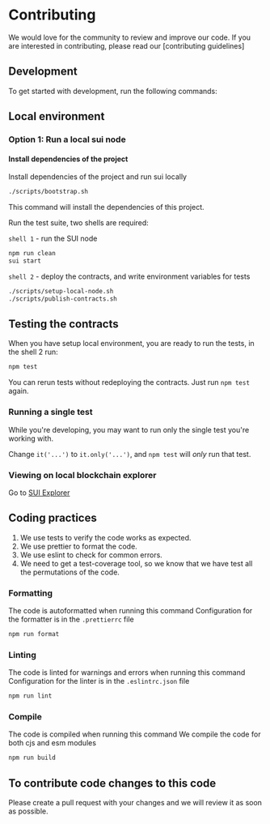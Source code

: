 # Contributing

We would love for the community to review and improve our code. If you are interested in contributing, please read our [contributing guidelines]

## Development
To get started with development, run the following commands:


## Local environment

### Option 1: Run a local sui node

#### Install dependencies of the project
Install dependencies of the project and run sui locally

```sh
./scripts/bootstrap.sh
```
This command will install the dependencies of this project.

Run the test suite, two shells are required:

`shell 1` - run the SUI node
```sh
npm run clean
sui start
```

`shell 2` - deploy the contracts, and write environment variables for tests
```sh
./scripts/setup-local-node.sh
./scripts/publish-contracts.sh

```

## Testing the contracts

When you have setup local environment, you are ready to run the tests, in the shell 2 run:

```sh
npm test
```
You can rerun tests without redeploying the contracts. Just run `npm test` again.

### Running a single test

While you're developing, you may want to run only the single test you're working with.

Change `it('...')` to `it.only('...')`, and `npm test` will *only* run that test.

### Viewing on local blockchain explorer
Go to [SUI Explorer](https://suiexplorer.com/?network=local)


## Coding practices
1. We use tests to verify the code works as expected.
2. We use prettier to format the code.
3. We use eslint to check for common errors.
4. We need to get a test-coverage tool, so we know that we have test all the permutations of the code.


### Formatting

The code is autoformatted when running this command
Configuration for the formatter is in the `.prettierrc` file

```sh
npm run format
```

### Linting

The code is linted for warnings and errors when running this command
Configuration for the linter is in the `.eslintrc.json` file

```sh
npm run lint
```

### Compile

The code is compiled when running this command
We compile the code for both cjs and esm modules

```sh
npm run build
```

## To contribute code changes to this code
Please create a pull request with your changes and we will review it as soon as possible.
